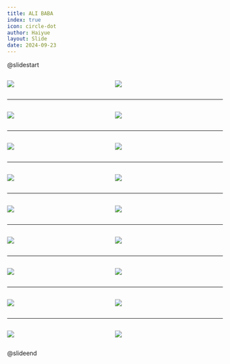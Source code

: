 ```yaml
---
title: ALI BABA
index: true
icon: circle-dot
author: Haiyue
layout: Slide
date: 2024-09-23
---
```

 
@slidestart

<div style="display:flex">
<div style="flex:1">

![](https://raw.githubusercontent.com/yclord/reading/refs/heads/master/english/Level-Y/ALI%20BABA/001.webp)
</div>
<div style="flex:1">

![](https://raw.githubusercontent.com/yclord/reading/refs/heads/master/english/Level-Y/ALI%20BABA/002.webp)
</div>
</div>

---

<div style="display:flex">
<div style="flex:1">

![](https://raw.githubusercontent.com/yclord/reading/refs/heads/master/english/Level-Y/ALI%20BABA/003.webp)
</div>
<div style="flex:1">

![](https://raw.githubusercontent.com/yclord/reading/refs/heads/master/english/Level-Y/ALI%20BABA/004.webp)
</div>
</div>

---

<div style="display:flex">
<div style="flex:1">

![](https://raw.githubusercontent.com/yclord/reading/refs/heads/master/english/Level-Y/ALI%20BABA/005.webp)
</div>
<div style="flex:1">

![](https://raw.githubusercontent.com/yclord/reading/refs/heads/master/english/Level-Y/ALI%20BABA/006.webp)
</div>
</div>

---

<div style="display:flex">
<div style="flex:1">

![](https://raw.githubusercontent.com/yclord/reading/refs/heads/master/english/Level-Y/ALI%20BABA/007.webp)
</div>
<div style="flex:1">

![](https://raw.githubusercontent.com/yclord/reading/refs/heads/master/english/Level-Y/ALI%20BABA/008.webp)
</div>
</div>

---

<div style="display:flex">
<div style="flex:1">

![](https://raw.githubusercontent.com/yclord/reading/refs/heads/master/english/Level-Y/ALI%20BABA/009.webp)
</div>
<div style="flex:1">

![](https://raw.githubusercontent.com/yclord/reading/refs/heads/master/english/Level-Y/ALI%20BABA/010.webp)
</div>
</div>

---

<div style="display:flex">
<div style="flex:1">

![](https://raw.githubusercontent.com/yclord/reading/refs/heads/master/english/Level-Y/ALI%20BABA/011.webp)
</div>
<div style="flex:1">

![](https://raw.githubusercontent.com/yclord/reading/refs/heads/master/english/Level-Y/ALI%20BABA/012.webp)
</div>
</div>

---

<div style="display:flex">
<div style="flex:1">

![](https://raw.githubusercontent.com/yclord/reading/refs/heads/master/english/Level-Y/ALI%20BABA/013.webp)
</div>
<div style="flex:1">

![](https://raw.githubusercontent.com/yclord/reading/refs/heads/master/english/Level-Y/ALI%20BABA/014.webp)
</div>
</div>

---

<div style="display:flex">
<div style="flex:1">

![](https://raw.githubusercontent.com/yclord/reading/refs/heads/master/english/Level-Y/ALI%20BABA/015.webp)
</div>
<div style="flex:1">

![](https://raw.githubusercontent.com/yclord/reading/refs/heads/master/english/Level-Y/ALI%20BABA/016.webp)
</div>
</div>

---

<div style="display:flex">
<div style="flex:1">

![](https://raw.githubusercontent.com/yclord/reading/refs/heads/master/english/Level-Y/ALI%20BABA/017.webp)
</div>
<div style="flex:1">

![](https://raw.githubusercontent.com/yclord/reading/refs/heads/master/english/Level-Y/ALI%20BABA/018.webp)
</div>
</div>

@slideend